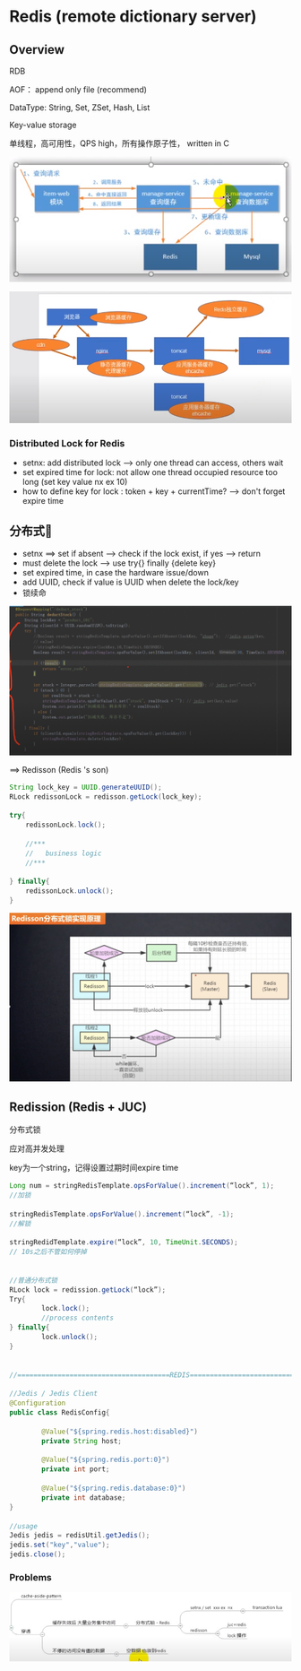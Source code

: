 # Redis (remote dictionary server)

## Overview

RDB 

AOF： append only file (recommend) 

DataType: String, Set, ZSet, Hash, List

Key-value storage 

单线程，高可用性，QPS high，所有操作原子性， written in C

![](<../.gitbook/assets/image (42).png>)

![](<../.gitbook/assets/image (43).png>)

### Distributed Lock for Redis

* setnx: add distributed lock --> only one thread can access, others wait
* set expired time for lock: not allow one thread occupied resource too long (set key value nx ex 10)
* how to define key for lock : token + key + currentTime?  --> don't forget expire time



## 分布式🔐

* setnx ==> set if absent --> check if the lock exist, if yes --> return
* must delete the lock --> use try{} finally {delete key}
* set expired time, in case the hardware issue/down
* add UUID, check if value is UUID when delete the lock/key
* 锁续命

![](<../.gitbook/assets/image (49).png>)

\==> Redisson (Redis 's son)

```java
String lock_key = UUID.generateUUID();
RLock redissonLock = redisson.getLock(lock_key);

try{
    redissonLock.lock();
    
    //***
    //   business logic
    //***

} finally{
    redissonLock.unlock();
}
```

![](<../.gitbook/assets/image (50).png>)





## Redission (Redis + JUC)

分布式锁

应对高并发处理

key为一个string，记得设置过期时间expire time

```java
Long num = stringRedisTemplate.opsForValue().increment(“lock”, 1);    
//加锁

stringRedisTemplate.opsForValue().increment(“lock”, -1);    
//解锁

stringRedidTemplate.expire(“lock”, 10, TimeUnit.SECONDS); 
// 10s之后不管如何停掉


//普通分布式锁
RLock lock = redission.getLock(“lock”);
Try{
        lock.lock();
        //process contents
} finally{
        lock.unlock();
}


//======================================REDIS========================================

//Jedis / Jedis Client
@Configuration
public class RedisConfig{

        @Value("${spring.redis.host:disabled}")
        private String host;
        
        @Value("${spring.redis.port:0}")
        private int port;
        
        @Value("${spring.redis.database:0}")
        private int database;
}

//usage
Jedis jedis = redisUtil.getJedis();
jedis.set("key","value");
jedis.close();

```



### Problems

![](<../.gitbook/assets/image (47).png>)





















